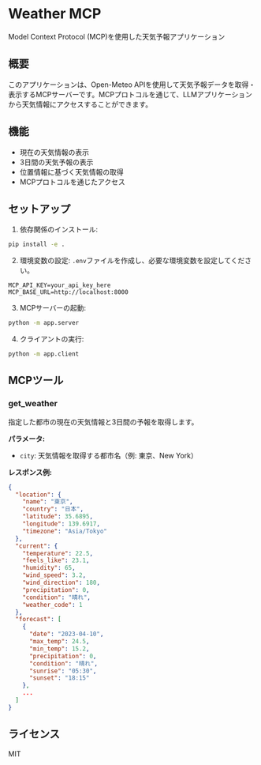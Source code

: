 # Weather MCP

Model Context Protocol (MCP)を使用した天気予報アプリケーション

## 概要

このアプリケーションは、Open-Meteo APIを使用して天気予報データを取得・表示するMCPサーバーです。MCPプロトコルを通じて、LLMアプリケーションから天気情報にアクセスすることができます。

## 機能

- 現在の天気情報の表示
- 3日間の天気予報の表示
- 位置情報に基づく天気情報の取得
- MCPプロトコルを通じたアクセス

## セットアップ

1. 依存関係のインストール:
```bash
pip install -e .
```

2. 環境変数の設定:
`.env`ファイルを作成し、必要な環境変数を設定してください。

```
MCP_API_KEY=your_api_key_here
MCP_BASE_URL=http://localhost:8000
```

3. MCPサーバーの起動:
```bash
python -m app.server
```

4. クライアントの実行:
```bash
python -m app.client
```

## MCPツール

### get_weather

指定した都市の現在の天気情報と3日間の予報を取得します。

**パラメータ:**
- `city`: 天気情報を取得する都市名（例: 東京、New York）

**レスポンス例:**
```json
{
  "location": {
    "name": "東京",
    "country": "日本",
    "latitude": 35.6895,
    "longitude": 139.6917,
    "timezone": "Asia/Tokyo"
  },
  "current": {
    "temperature": 22.5,
    "feels_like": 23.1,
    "humidity": 65,
    "wind_speed": 3.2,
    "wind_direction": 180,
    "precipitation": 0,
    "condition": "晴れ",
    "weather_code": 1
  },
  "forecast": [
    {
      "date": "2023-04-10",
      "max_temp": 24.5,
      "min_temp": 15.2,
      "precipitation": 0,
      "condition": "晴れ",
      "sunrise": "05:30",
      "sunset": "18:15"
    },
    ...
  ]
}
```

## ライセンス

MIT 